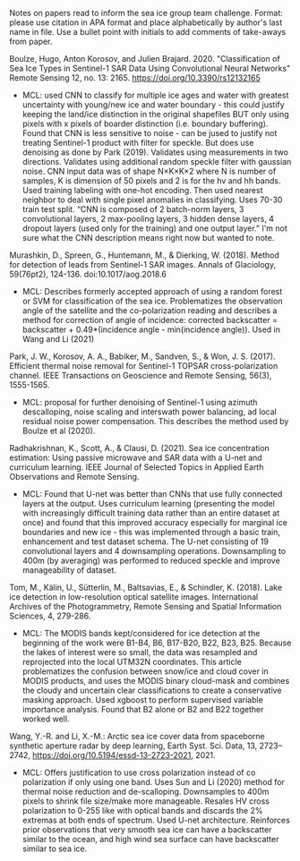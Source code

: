 Notes on papers read to inform the sea ice group team challenge. 
Format: please use citation in APA format and place alphabetically by author's last name in file. Use a bullet point with initials to add comments of take-aways from paper.



Boulze, Hugo, Anton Korosov, and Julien Brajard. 2020. "Classification of Sea Ice Types in Sentinel-1 SAR Data Using Convolutional Neural Networks" Remote Sensing 12, no. 13: 2165. https://doi.org/10.3390/rs12132165
* MCL: used CNN to classify for multiple ice ages and water with greatest uncertainty with young/new ice and water boundary - this could justify keeping the land/ice distinction in the original shapefiles BUT only using pixels with x pixels of boarder distinction (i.e. boundary buffering). Found that CNN is less sensitive to noise - can be jused to justify not treating Sentinel-1 product with filter for speckle. But does use denoising as done by Park (2019). Validates using measurements in two directions. Validates using additional random speckle filter with gaussian noise. 
CNN input data was of shape N×K×K×2 where N is number of samples, K is dimension of 50 pixels and 2 is for the hv and hh bands. Used training labeling with one-hot encoding.  Then used nearest neighbor to deal with single pixel anomalies in classifying. Uses 70-30 train test split. 
“CNN is composed of 2 batch-norm layers, 3 convolutional layers, 2 max-pooling layers, 3 hidden dense layers, 4 dropout layers (used only for the training) and one output layer.” I'm not sure what the CNN description means right now but wanted to note. 

Murashkin, D., Spreen, G., Huntemann, M., & Dierking, W. (2018). Method for detection of leads from Sentinel-1 SAR images. Annals of Glaciology, 59(76pt2), 124-136. doi:10.1017/aog.2018.6
* MCL: Describes formerly accepted approach of using a random forest or SVM for classification of the sea ice. Problematizes the observation angle of the satellite and the co-polarization reading and describes a method for correction of angle of incidence: corrected backscatter  = backscatter + 0.49*(incidence angle - min(incidence angle)). Used in Wang and Li (2021)


Park, J. W., Korosov, A. A., Babiker, M., Sandven, S., & Won, J. S. (2017). Efficient thermal noise removal for Sentinel-1 TOPSAR cross-polarization channel. IEEE Transactions on Geoscience and Remote Sensing, 56(3), 1555-1565.
* MCL: proposal for further denoising of Sentinel-1 using azimuth descalloping, noise scaling and interswath power balancing, ad local residual noise power compensation. This describes the method used by Boulze et al (2020). 

Radhakrishnan, K., Scott, A., & Clausi, D. (2021). Sea ice concentration estimation: Using passive microwave and SAR data with a U-net and curriculum learning. IEEE Journal of Selected Topics in Applied Earth Observations and Remote Sensing.
* MCL: Found that U-net was better than CNNs that use fully connected layers at the output. Uses curriculum learning (presenting the model with increasingly difficult training data rather than an entire dataset at once) and found that this improved accuracy especially for marginal ice boundaries and new ice - this was implemented through a basic train, enhancement and test dataset schema. The U-net consisting of 19 convolutional layers and 4 downsampling operations. Downsampling to 400m (by averaging) was performed to reduced speckle and improve manageability of dataset. 


Tom, M., Kälin, U., Sütterlin, M., Baltsavias, E., & Schindler, K. (2018). Lake ice detection in low-resolution optical satellite images. International Archives of the Photogrammetry, Remote Sensing and Spatial Information Sciences, 4, 279-286.
* MCL: The MODIS bands kept/considered for ice detection at the beginning of the work were B1-B4, B6, B17-B20, B22, B23, B25. Because the lakes of interest were so small, the data was resampled and reprojected into the local UTM32N coordinates. This article problematizes the confusion between snow/ice and cloud cover in MODIS products, and uses the MODIS binary cloud-mask and combines the cloudy and uncertain clear classifications to create a conservative masking approach. Used xgboost to perform supervised variable importance analysis. Found that B2 alone or B2 and B22 together worked well.


Wang, Y.-R. and Li, X.-M.: Arctic sea ice cover data from spaceborne synthetic aperture radar by deep learning, Earth Syst. Sci. Data, 13, 2723–2742, https://doi.org/10.5194/essd-13-2723-2021, 2021.
* MCL: Offers justification to use cross polarization instead of co polarization if only using one band. Uses Sun and Li (2020) method for thermal noise reduction and de-scalloping. Downsamples to 400m pixels to shrink file size/make more manageable. Resales HV cross polarization to 0-255 like with optical bands and discards the 2% extremas at both ends of spectrum. Used U-net architecture. Reinforces prior observations that very smooth sea ice can have a backscatter similar to the ocean, and high wind sea surface can have backscatter similar to sea ice. 

